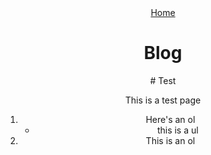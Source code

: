 <html>
<head>
<title>Blog</title>
<link rel='stylesheet' href='https://hannah-scott.github.io/cite/css/main.css'>
</head>
<!-- Generated static page, don't edit this -->
<body>
<header><a href='https://hannah-scott.github.io/cite/index.html'>Home</a>
<h1>Blog</h1>
# Test

This is a test page

1. Here's an ol
    - this is a ul
2. This is an ol
</body>
</html>
